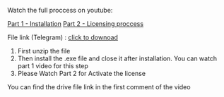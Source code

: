 Watch the full proccess on youtube:

[Part 1 - Installation](https://youtu.be/9Wybva_yyTI?si=si_AIsSbSI3r6vuS)
[Part 2 - Licensing proccess](https://youtu.be/gFOFC0EUJZ8?si=kTOJ-tzCksusVpt_)

File link (Telegram) : [click to downoad](https://t.me/c/2181137473/120)

1. First unzip the file
2. Then install the .exe file and close it after installation. You can watch part 1 video for this step
3. Please Watch Part 2 for Activate the license

You can find the drive file link in the first comment of the video